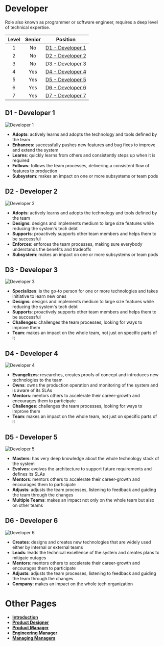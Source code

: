 # Developer

Role also known as programmer or software engineer, requires a deep level of technical expertise.

| Level | Senior |               Position                |
| :---: | :----: | :-----------------------------------: |
|   1   |   No   | [D1 - Developer 1](#d1---developer-1) |
|   2   |   No   | [D2 - Developer 2](#d2---developer-2) |
|   3   |   No   | [D3 - Developer 3](#d3---developer-3) |
|   4   |  Yes   | [D4 - Developer 4](#d4---developer-4) |
|   5   |  Yes   | [D5 - Developer 5](#d5---developer-5) |
|   6   |  Yes   | [D6 - Developer 6](#d6---developer-6) |
|   7   |  Yes   | [D7 - Developer 7](#d7---developer-7) |

## D1 - Developer 1

<picture>
  <source media="(prefers-color-scheme: dark)" srcset="charts/developer-1-dark.png">
  <source media="(prefers-color-scheme: light)" srcset="charts/developer-1.png">
  <img alt="Developer 1" src="charts/developer-1.png">
</picture>

- **Adopts**: actively learns and adopts the technology and tools defined by the team
- **Enhances**: successfully pushes new features and bug fixes to improve and extend the system
- **Learns**: quickly learns from others and consistently steps up when it is required
- **Follows**: follows the team processes, delivering a consistent flow of features to production
- **Subsystem**: makes an impact on one or more subsystems or team pods

## D2 - Developer 2

<picture>
  <source media="(prefers-color-scheme: dark)" srcset="charts/developer-2-dark.png">
  <source media="(prefers-color-scheme: light)" srcset="charts/developer-2.png">
  <img alt="Developer 2" src="charts/developer-2.png">
</picture>

- **Adopts**: actively learns and adopts the technology and tools defined by the team
- **Designs**: designs and implements medium to large size features while reducing the system's tech debt
- **Supports**: proactively supports other team members and helps them to be successful
- **Enforces**: enforces the team processes, making sure everybody understands the benefits and tradeoffs
- **Subsystem**: makes an impact on one or more subsystems or team pods

## D3 - Developer 3

<picture>
  <source media="(prefers-color-scheme: dark)" srcset="charts/developer-3-dark.png">
  <source media="(prefers-color-scheme: light)" srcset="charts/developer-3.png">
  <img alt="Developer 3" src="charts/developer-3.png">
</picture>

- **Specializes**: is the go-to person for one or more technologies and takes initiative to learn new ones
- **Designs**: designs and implements medium to large size features while reducing the system's tech debt
- **Supports**: proactively supports other team members and helps them to be successful
- **Challenges**: challenges the team processes, looking for ways to improve them
- **Team**: makes an impact on the whole team, not just on specific parts of it

## D4 - Developer 4

<picture>
  <source media="(prefers-color-scheme: dark)" srcset="charts/developer-4-dark.png">
  <source media="(prefers-color-scheme: light)" srcset="charts/developer-4.png">
  <img alt="Developer 4" src="charts/developer-4.png">
</picture>

- **Evangelizes**: researches, creates proofs of concept and introduces new technologies to the team
- **Owns**: owns the production operation and monitoring of the system and is aware of its SLAs
- **Mentors**: mentors others to accelerate their career-growth and encourages them to participate
- **Challenges**: challenges the team processes, looking for ways to improve them
- **Team**: makes an impact on the whole team, not just on specific parts of it

## D5 - Developer 5

<picture>
  <source media="(prefers-color-scheme: dark)" srcset="charts/developer-5-dark.png">
  <source media="(prefers-color-scheme: light)" srcset="charts/developer-5.png">
  <img alt="Developer 5" src="charts/developer-5.png">
</picture>

- **Masters**: has very deep knowledge about the whole technology stack of the system
- **Evolves**: evolves the architecture to support future requirements and defines its SLAs
- **Mentors**: mentors others to accelerate their career-growth and encourages them to participate
- **Adjusts**: adjusts the team processes, listening to feedback and guiding the team through the changes
- **Multiple Teams**: makes an impact not only on the whole team but also on other teams

## D6 - Developer 6

<picture>
  <source media="(prefers-color-scheme: dark)" srcset="charts/developer-6-dark.png">
  <source media="(prefers-color-scheme: light)" srcset="charts/developer-6.png">
  <img alt="Developer 6" src="charts/developer-6.png">
</picture>

- **Creates**: designs and creates new technologies that are widely used either by internal or external teams
- **Leads**: leads the technical excellence of the system and creates plans to mitigate outages
- **Mentors**: mentors others to accelerate their career-growth and encourages them to participate
- **Adjusts**: adjusts the team processes, listening to feedback and guiding the team through the changes
- **Company**: makes an impact on the whole tech organization

# Other Pages

- [**Introduction**](README.md)
- [**Product Designer**](ProductDesigner.md)
- [**Product Manager**](ProductManager.md)
- [**Engineering Manager**](EngineeringManager.md)
- [**Managing Managers**](Managing-Managers.md)
